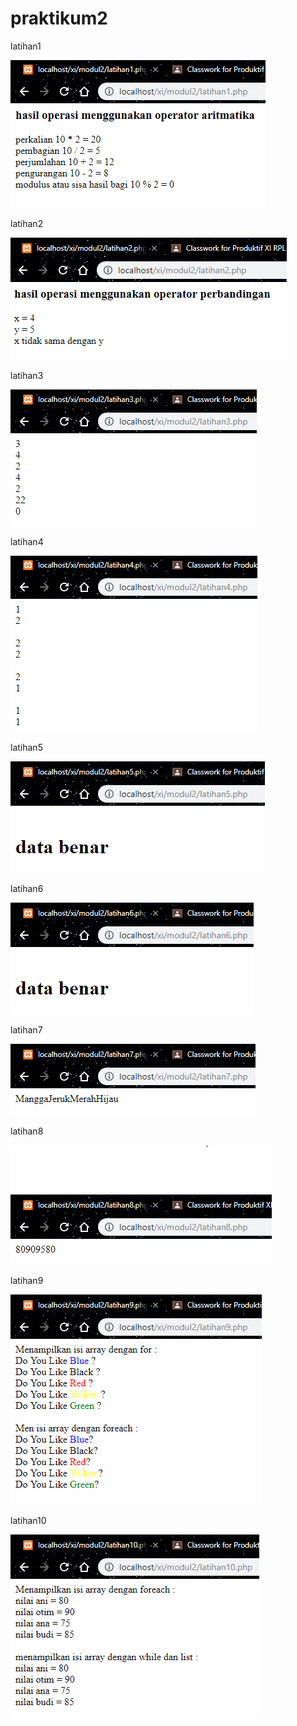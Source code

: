 # praktikum2

latihan1

![alt text](https://github.com/anisanisah05/praktikum2/blob/master/1.PNG)

latihan2

![alt text](https://github.com/anisanisah05/praktikum2/blob/master/2.PNG)

latihan3

![alt text](https://github.com/anisanisah05/praktikum2/blob/master/3.PNG)

latihan4

![alt text](https://github.com/anisanisah05/praktikum2/blob/master/4.PNG)

latihan5

![alt text](https://github.com/anisanisah05/praktikum2/blob/master/5.PNG)

latihan6

![alt text](https://github.com/anisanisah05/praktikum2/blob/master/6.PNG)

latihan7

![alt text](https://github.com/anisanisah05/praktikum2/blob/master/7.PNG)

latihan8

![alt text](https://github.com/anisanisah05/praktikum2/blob/master/8.PNG)

latihan9

![alt text](https://github.com/anisanisah05/praktikum2/blob/master/9.PNG)

latihan10

![alt text](https://github.com/anisanisah05/praktikum2/blob/master/10.PNG)

